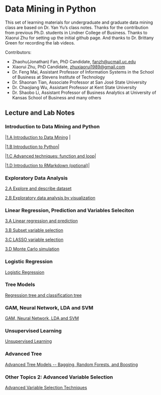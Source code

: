 
# Data Mining in Python

This set of learning materials for undergraduate and graduate data mining class are based on Dr. Yan Yu’s class notes. Thanks for the contribution from previous Ph.D. students in Lindner College of Business. Thanks to Xiaorui Zhu for setting up the initial github page. And thanks to Dr. Brittany Green for recording the lab videos.

Contributors:  
- Zhaohu(Jonathan) Fan, PhD Candidate, fanzh@ucmail.uc.edu
- Xiaorui Zhu, PhD Candidate, zhuxiaorui1989@gmail.com
- Dr. Feng Mai, Assistant Professor of Information Systems in the School of Business at Stevens Institute of Technology
- Dr. Shaonan Tian, Associate Professor at San José State University 
- Dr. Chaojiang Wu, Assistant Professor at Kent State University
- Dr. Shaobo Li, Assistant Professor of Business Analytics at University of Kansas School of Business
and many others

## Lecture and Lab Notes

### Introduction to Data Mining and Python
|[1.A Introduction to Data Mining](1_A_Introduction_to_Data_Mining.html) |

|[1.B Introduction to Python](1_B_Introduction_to_Python.html)|

|[1.C Advanced techniques: function and loop](1_C_Advanced_techniques_function_and_loop.html)|

|[1.D Introduction to RMarkdown (optional)](1_D_Introduction_to_Markdown.html)|
 

### Exploratory Data Analysis

[2.A Explore and describe dataset](2_A_Explore_and_describe_dataset.html)

[2.B Exploratory data analysis by visualization](2_B_Exploratory_Data_Analysis_by_Visualization.html)


### Linear Regression, Prediction and Variables Seleciton

[3.A Linear regression and prediction](html)

[3.B Subset variable selection](html)

[3.C LASSO variable selection](html)

[3.D Monte Carlo simulation](3_D_Simulation.html)

### Logistic Regression

[Logistic Regression](lecture/4_LogisticReg.html)

### Tree Models

[Regression tree and classification tree](lecture/5_Tree.html)

### GAM, Neural Network, LDA and SVM

[GAM, Neural Network, LDA and SVM](lecture/6_SupervisedLearning.html)

### Unsupervised Learning

[Unsupervised Learning](lecture/7_UnsupervisedLearning.html)

### Advanced Tree 

[Advanced Tree Models -- Bagging, Random Forests, and Boosting](lecture/AdvTree.html)

### Other Topics 2: Advanced Variable Selection

[Advanced Variable Selection Techniques](lecture/VS.html)
